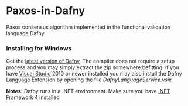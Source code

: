 # Paxos-in-Dafny
Paxos consensus algorithm implemented in the functional validation language Dafny

### Installing for Windows
Get the [latest version of Dafny](https://dafny.codeplex.com/releases/view/135602). The compiler does not require a setup process and you may simply extract the zip somewhere befitting. If you have [Visual Studio](https://www.visualstudio.com/) 2010 or newer installed you may also install the Dafny Language Extension by opening the file *DafnyLanguageService.vsix*

**Notes:** Dafny runs in a .NET environment. Make sure you have [.NET Framework 4](http://www.microsoft.com/net) installed